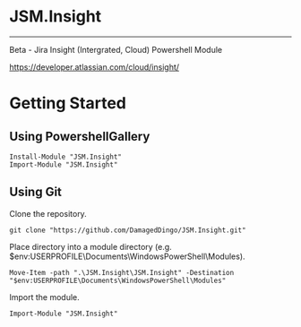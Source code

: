# JSM.Insight
- - - - 
Beta - Jira Insight (Intergrated, Cloud) Powershell Module

https://developer.atlassian.com/cloud/insight/

# Getting Started #
## Using PowershellGallery ##
```
Install-Module "JSM.Insight"
Import-Module "JSM.Insight"
```
## Using Git ##
Clone the repository.
```
git clone "https://github.com/DamagedDingo/JSM.Insight.git"
```
Place directory into a module directory (e.g. $env:USERPROFILE\Documents\WindowsPowerShell\Modules).
```
Move-Item -path ".\JSM.Insight\JSM.Insight" -Destination "$env:USERPROFILE\Documents\WindowsPowerShell\Modules"
```
Import the module.
```
Import-Module "JSM.Insight"
```
